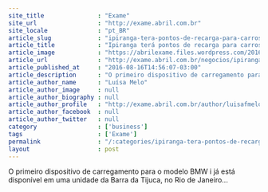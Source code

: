 ```yaml
---
site_title               : "Exame"
site_url                 : "http://exame.abril.com.br"
site_locale              : "pt_BR"
article_slug             : "ipiranga-tera-pontos-de-recarga-para-carros-eletricos-da-bmw"
article_title            : "Ipiranga terá pontos de recarga para carros elétricos da BMW"
article_image            : "https://abrilexame.files.wordpress.com/2016/09/size_960_16_9_posto-ipiranga52.jpg?quality=70&strip=all&w=960"
article_url              : "http://exame.abril.com.br/negocios/ipiranga-tera-pontos-de-recarga-para-carros-eletricos-da-bmw/"
article_published_at     : "2016-08-16T14:56:07-03:00"
article_description      : "O primeiro dispositivo de carregamento para o modelo BMW i já está disponível em uma unidade da Barra da Tijuca, no Rio de Janeiro..."
article_author_name      : "Luísa Melo"
article_author_image     : null
article_author_biography : null
article_author_profile   : "http://exame.abril.com.br/author/luisafmelo/"
article_author_facebook  : null
article_author_twitter   : null
category                 : ['business']
tags                     : ['Exame']
permalink                : "/:categories/ipiranga-tera-pontos-de-recarga-para-carros-eletricos-da-bmw/"
layout                   : post
---
```


O primeiro dispositivo de carregamento para o modelo BMW i já está disponível em uma unidade da Barra da Tijuca, no Rio de Janeiro...
